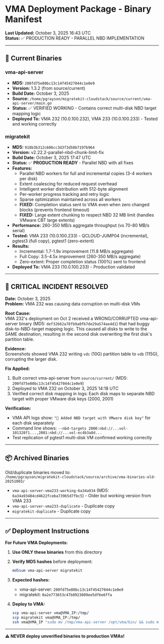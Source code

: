 # VMA Deployment Package - Binary Manifest

**Last Updated:** October 3, 2025 16:43 UTC  
**Status:** ✅ PRODUCTION READY - PARALLEL NBD IMPLEMENTATION  

---

## 🎯 Current Binaries

### vma-api-server
- **MD5:** `200fd75e80bc13c14f45427044c1e0e9`
- **Version:** 1.3.2 (from source/current)
- **Build Date:** October 3, 2025
- **Source:** `/home/pgrayson/migratekit-cloudstack/source/current/vma-api-server/main.go`
- **Status:** ✅ VERIFIED WORKING - Contains correct multi-disk NBD target mapping logic
- **Deployed To:** VMA 232 (10.0.100.232), VMA 233 (10.0.100.233) - Tested and working correctly

### migratekit  
- **MD5:** `918b3b312c606cc3d3f3d50b7197b964`
- **Version:** v2.22.2-parallel-nbd-chunk-limit-fix
- **Build Date:** October 3, 2025 17:47 UTC
- **Status:** ✅ **PRODUCTION READY** - Parallel NBD with all fixes
- **Features:**
  - Parallel NBD workers for full and incremental copies (3-4 workers per disk)
  - Extent coalescing for reduced request overhead
  - Intelligent worker distribution with 512-byte alignment
  - Per-worker progress tracking and retry logic
  - Sparse optimization maintained across all workers
  - **FIXED:** Completion status sent to VMA even when zero changed blocks (prevents frontend timeout)
  - **FIXED:** Large extent chunking to respect NBD 32 MB limit (handles VMware CBT large extents)
- **Performance:** 260-350 MB/s aggregate throughput (vs 70-80 MB/s serial)
- **Tested:** VMA 233 (10.0.100.233) - QCLOUD-JUMP04 (incremental), pgtest3 (full copy), pgtest1 (zero-extent)
- **Results:** 
  - Incremental: 1.7-1.9x improvement (11.8 MB/s aggregate)
  - Full Copy: 3.5-4.5x improvement (260-350 MB/s aggregate)
  - Zero-extent: Proper completion status (100%) sent to frontend
- **Deployed To:** VMA 233 (10.0.100.233) - Production validated

---

## 🚨 CRITICAL INCIDENT RESOLVED

**Date:** October 3, 2025  
**Problem:** VMA 232 was causing data corruption on multi-disk VMs

**Root Cause:**  
VMA 232's deployment on Oct 2 received a WRONG/CORRUPTED vma-api-server binary (MD5: `def32662a78fb9a0fb7de29a574ae4d1`) that had buggy disk-to-NBD-target mapping logic. This caused all disks to write to the SAME destination, resulting in the second disk overwriting the first disk's partition table.

**Evidence:**  
Screenshots showed VMA 232 writing `vdc` (10G) partition table to `vdb` (115G), corrupting the larger disk.

**Fix Applied:**  
1. Built correct vma-api-server from `source/current/` (MD5: `200fd75e80bc13c14f45427044c1e0e9`)
2. Deployed to VMA 232 on October 3, 2025 14:18 UTC
3. Verified correct disk mapping in logs: Each disk maps to separate NBD target with proper VMware disk keys (2000, 2001)

**Verification:**  
- VMA API logs show: `"🎯 Added NBD target with VMware disk key"` for each disk separately
- Command line shows: `--nbd-targets 2000:nbd://...vol-101328f1...,2001:nbd://...vol-ec4b3a8d...`
- Test replication of pgtest1 multi-disk VM confirmed working correctly

---

## 📦 Archived Binaries

Old/duplicate binaries moved to:  
`/home/pgrayson/migratekit-cloudstack/source/archive/vma-binaries-old-20251003/`

- `vma-api-server-vma233-working-6a34a934` (MD5: `6a34a93484cd4622fceba73965d7fbc5`) - Older but working version from VMA 233
- `vma-api-server-vma233-duplicate` - Duplicate copy
- `migratekit-duplicate` - Duplicate copy

---

## ✅ Deployment Instructions

**For Future VMA Deployments:**

1. **Use ONLY these binaries** from this directory
2. **Verify MD5 hashes** before deployment:
   ```bash
   md5sum vma-api-server migratekit
   ```
3. **Expected hashes:**
   - vma-api-server: `200fd75e80bc13c14f45427044c1e0e9`
   - migratekit: `0a2e773653c47b8923809ee5df6e6ffa`

4. **Deploy to VMA:**
   ```bash
   scp vma-api-server vma@VMA_IP:/tmp/
   scp migratekit vma@VMA_IP:/tmp/
   ssh vma@VMA_IP "sudo mv /tmp/vma-api-server /opt/vma/bin/ && sudo mv /tmp/migratekit /opt/vma/bin/"
   ```

---

**⚠️ NEVER deploy unverified binaries to production VMAs!**
